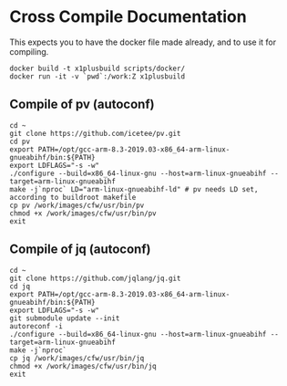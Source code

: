 # Cross Compile Documentation

This expects you to have the docker file made already, and to use it for compiling.
```
docker build -t x1plusbuild scripts/docker/
docker run -it -v `pwd`:/work:Z x1plusbuild
```

## Compile of pv (autoconf)
```
cd ~
git clone https://github.com/icetee/pv.git
cd pv
export PATH=/opt/gcc-arm-8.3-2019.03-x86_64-arm-linux-gnueabihf/bin:${PATH}
export LDFLAGS="-s -w"
./configure --build=x86_64-linux-gnu --host=arm-linux-gnueabihf --target=arm-linux-gnueabihf
make -j`nproc` LD="arm-linux-gnueabihf-ld" # pv needs LD set, according to buildroot makefile
cp pv /work/images/cfw/usr/bin/pv
chmod +x /work/images/cfw/usr/bin/pv
exit
```

## Compile of jq (autoconf)
```
cd ~
git clone https://github.com/jqlang/jq.git
cd jq
export PATH=/opt/gcc-arm-8.3-2019.03-x86_64-arm-linux-gnueabihf/bin:${PATH}
export LDFLAGS="-s -w"
git submodule update --init
autoreconf -i
./configure --build=x86_64-linux-gnu --host=arm-linux-gnueabihf --target=arm-linux-gnueabihf
make -j`nproc`
cp jq /work/images/cfw/usr/bin/jq
chmod +x /work/images/cfw/usr/bin/jq
exit
```
